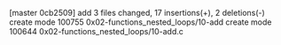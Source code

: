 [master 0cb2509] add
 3 files changed, 17 insertions(+), 2 deletions(-)
 create mode 100755 0x02-functions_nested_loops/10-add
 create mode 100644 0x02-functions_nested_loops/10-add.c
